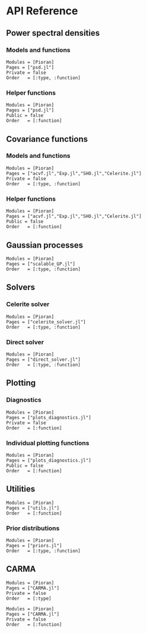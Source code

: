 # API Reference


## Power spectral densities

### Models and functions

```@autodocs
Modules = [Pioran]
Pages = ["psd.jl"]
Private = false
Order   = [:type, :function]
```

### Helper functions
```@autodocs
Modules = [Pioran]
Pages = ["psd.jl"]
Public = false
Order   = [:function]
```
## Covariance functions

### Models and functions

```@autodocs
Modules = [Pioran]
Pages = ["acvf.jl","Exp.jl","SHO.jl","Celerite.jl"]
Private = false
Order   = [:type, :function]
```

### Helper functions
```@autodocs
Modules = [Pioran]
Pages = ["acvf.jl","Exp.jl","SHO.jl","Celerite.jl"]
Public = false
Order   = [:function]
```

## Gaussian processes

```@autodocs
Modules = [Pioran]
Pages = ["scalable_GP.jl"]
Order   = [:type, :function]
```

## Solvers

### Celerite solver

```@autodocs
Modules = [Pioran]
Pages = ["celerite_solver.jl"]
Order   = [:type, :function]
```

### Direct solver

```@autodocs
Modules = [Pioran]
Pages = ["direct_solver.jl"]
Order   = [:type, :function]
```
## Plotting

### Diagnostics
```@autodocs
Modules = [Pioran]
Pages = ["plots_diagnostics.jl"]
Private = false
Order   = [:function]
```

### Individual plotting functions
```@autodocs
Modules = [Pioran]
Pages = ["plots_diagnostics.jl"]
Public = false
Order   = [:function]
```

## Utilities

```@autodocs
Modules = [Pioran]
Pages = ["utils.jl"]
Order   = [:function]
```

### Prior distributions
```@autodocs
Modules = [Pioran]
Pages = ["priors.jl"]
Order   = [:type, :function]
```

## CARMA
```@autodocs
Modules = [Pioran]
Pages = ["CARMA.jl"]
Private = false
Order   = [:type]
```

```@autodocs
Modules = [Pioran]
Pages = ["CARMA.jl"]
Private = false
Order   = [:function]
```